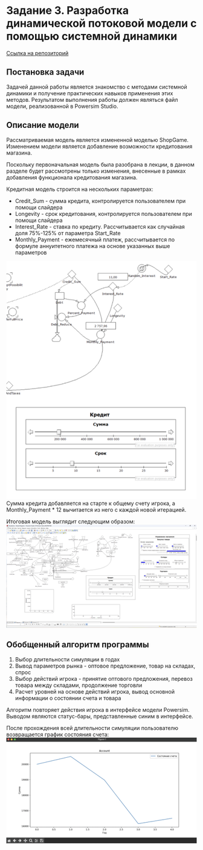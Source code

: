 # Задание 3. Разработка динамической потоковой модели с помощью системной динамики
[Ссылка на репозиторий](https://github.com/Krylovv/system_modeling/edit/main/Task3/README.md)

## Постановка задачи
Задачей данной работы является знакомство с методами системной динамики и получение практических навыков применения 
этих методов. Результатом выполнения работы должен являться файл модели, реализованной в Powersim Studio.

## Описание модели
Рассматриваемая модель является измененной моделью ShopGame. Изменением модели является добавление возможности 
кредитования магазина.

Поскольку первоначальная модель была разобрана в лекции, в данном разделе будет рассмотрены только изменения, внесенные
в рамках добавления функционала кредитования магазина.

Кредитная модель строится на нескольких параметрах:

- Credit_Sum - сумма кредита, контролируется пользователем при помощи слайдера
- Longevity - срок кредитования, контролируется пользователем при помощи слайдера 
- Interest_Rate - ставка по кредиту. Рассчитывается как случайная доля 75%-125% от параметра Start_Rate
- Monthly_Payment - ежемесячный платеж, рассчитывается по формуле аннуитетного платежа на основе указанных выше 
параметров

![1.png](resources%2F1.png)
Сумма кредита добавляется на старте к общему счету игрока, а Monthly_Payment * 12 вычитается из него с каждой новой 
итерацией.

Итоговая модель выглядит следующим образом:
![2.png](resources%2F2.png)
## Обобщенный алгоритм программы
1. Выбор длительности симуляции в годах
2. Вывод параметров рынка - оптовое предложение, товар на складах, спрос
3. Выбор действий игрока - принятие оптового предложения, перевоз товара между складами, продолжение торговли
4. Расчет уровней на основе действий игрока, вывод основной информации о состоянии счета и товара

Алгоритм повторяет действия игрока в интерфейсе модели Powersim. Выводом являются статус-бары, представленные синим в 
интерфейсе.

После прохождения всей длительности симуляции пользователю возвращается график состояния счета:
![3.png](resources%2F3.png)